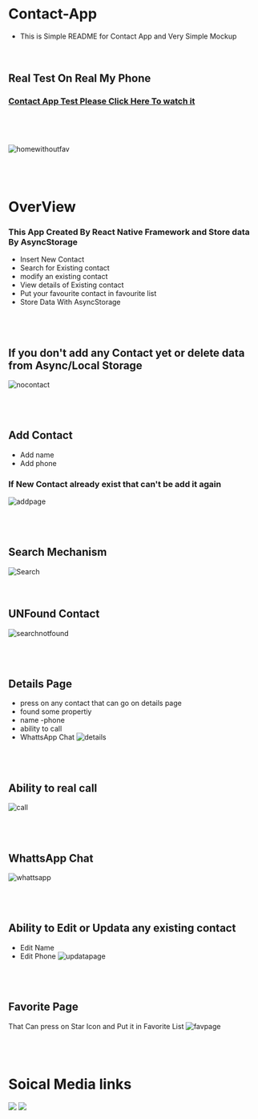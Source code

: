 # Contact-App
* This is Simple README for Contact App and Very Simple Mockup</br></br></br>
## Real Test On Real My Phone
### [Contact App Test Please Click Here To watch it ](https://user-images.githubusercontent.com/88752412/168181735-6245921e-0745-44f9-aeae-5cb882355549.mp4)</br></br></br></br>
![homewithoutfav](https://user-images.githubusercontent.com/88752412/168162218-b2ea7cb6-965e-4a6b-9609-006a70d0ecd5.png)</br></br></br></br>
# OverView
### This App Created By React Native Framework and Store data By AsyncStorage
* Insert New Contact
* Search for Existing contact 
* modify an existing contact
* View details of Existing contact 
* Put your favourite contact in favourite list
* Store Data With AsyncStorage <br><br><br><br>

## If you don't add any Contact yet or delete data from Async/Local Storage 
![nocontact](https://user-images.githubusercontent.com/88752412/168160197-cb41f242-f7a2-474b-9c5e-4e1c696a68ec.png) </br></br></br></br>

## Add Contact
* Add name 
* Add phone 
### If New Contact already exist that can't be add it again

![addpage](https://user-images.githubusercontent.com/88752412/168163500-95210c48-c7d6-4e9c-9bfa-83b456814113.png) </br></br></br></br>

## Search Mechanism 
![Search](https://user-images.githubusercontent.com/88752412/168160256-c3a95c6c-89be-429c-ac9c-b0d2fd4308c9.png)</br></br></br>

## UNFound Contact 

![searchnotfound](https://user-images.githubusercontent.com/88752412/168160340-c5aba8aa-9487-4f15-8b85-7982d14450be.png)</br></br></br></br>
## Details Page
* press on any contact that can go on details page 
* found some propertiy 
* name -phone 
* ability to call 
* WhattsApp Chat
![details](https://user-images.githubusercontent.com/88752412/168160410-b0bd55de-802f-459a-b8bc-632b352cfe3a.png) </br></br></br></br>
## Ability to real call
![call](https://user-images.githubusercontent.com/88752412/168160566-567c2c83-6dca-4b51-a383-44162b870ff5.png)</br></br></br></br>
## WhattsApp Chat 
![whattsapp](https://user-images.githubusercontent.com/88752412/168161635-d6b9b16c-38b4-40d2-bd17-078aa9296b0b.png)</br></br></br></br>
## Ability to Edit or Updata any existing contact
* Edit Name
* Edit Phone
![updatapage](https://user-images.githubusercontent.com/88752412/168163571-0ed99750-e15f-4ec0-9ac9-eb0102199889.png)</br></br></br></br>
## Favorite Page 
That Can press on Star Icon and Put it in Favorite List
![favpage](https://user-images.githubusercontent.com/88752412/168160098-6ce439a9-48fd-4323-8b1c-1cbeca9444d1.png)</br></br></br></br>
# Soical Media links
<p align="flex-start">
    <a href="mailto:aymangabllah71@gmail.com"><img src="https://img.shields.io/badge/Gmail-%231FA1F1?style=square&logo=Gmail&logoColor=red"/></a>
    <a href="https://www.linkedin.com/in/ayman-gaballah-9b57a421a/"><img src="https://img.shields.io/badge/linkedin-%230177B5?style=flat&logo=linkedin&logoColor=white"/></a>
  </p>
